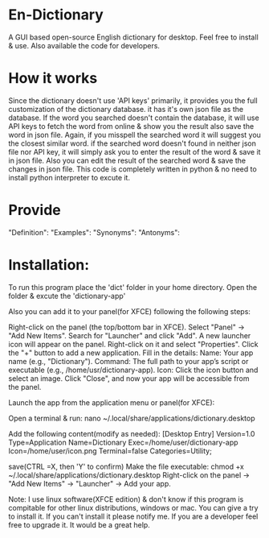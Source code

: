 # En-Dictionary
A GUI based open-source English dictionary for desktop. Feel free to install & use. Also available the code for developers.

# How it works
Since the dictionary doesn't use 'API keys' primarily, it provides you the full customization of the dictionary database.
it has it's own json file as the database. If the word you searched doesn't contain the database, it will use API keys to fetch the word from online & show you the result also save the word in json file. 
Again, if you misspell the searched word it will suggest you the closest similar word.
if the searched word doesn't found in neither json file nor API key, it will simply ask you to enter the result of the word & save it in json file.
Also you can edit the result of the searched word & save the changes in json file.
This code is completely written in python & no need to install python interpreter to excute it.

# Provide
"Definition":
"Examples":
"Synonyms":
"Antonyms":

# Installation:
To run this program place the 'dict' folder in your home directory. 
Open the folder & excute the 'dictionary-app'

Also you can add it to your panel(for XFCE) following the following steps:

Right-click on the panel (the top/bottom bar in XFCE).
Select "Panel" → "Add New Items".
Search for "Launcher" and click "Add".
A new launcher icon will appear on the panel. Right-click on it and select "Properties".
Click the "+" button to add a new application.
Fill in the details:
Name: Your app name (e.g., "Dictionary").
Command: The full path to your app’s script or executable (e.g., /home/usr/dictionary-app).
Icon: Click the icon button and select an image.
Click "Close", and now your app will be accessible from the panel.

Launch the app from the application menu or panel(for XFCE):

Open a terminal & run:
nano ~/.local/share/applications/dictionary.desktop

Add the following content(modify as needed):
[Desktop Entry]
Version=1.0
Type=Application
Name=Dictionary
Exec=/home/user/dictionary-app
Icon=/home/user/icon.png
Terminal=false
Categories=Utility;

save(CTRL =X, then 'Y' to confirm)
Make the file executable:
chmod +x ~/.local/share/applications/dictionary.desktop
Right-click on the panel → "Add New Items" → "Launcher" → Add your app.

Note: I use linux software(XFCE edition) & don't know if this program is compitable for other linux distributions, windows or mac. You can give a try to install it. 
If you can't install it please notify me.
If you are a developer feel free to upgrade it. It would be a great help.



